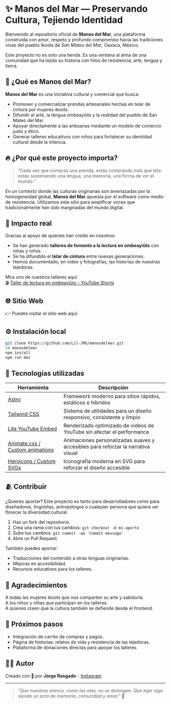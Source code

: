 
# ✨ Manos del Mar — Preservando Cultura, Tejiendo Identidad

Bienvenido al repositorio oficial de **Manos del Mar**, una plataforma construida con amor, respeto y profundo compromiso hacia las tradiciones vivas del pueblo Ikoots de *San Mateo del Mar*, Oaxaca, México.

Este proyecto no es solo una tienda. Es una ventana al alma de una comunidad que ha tejido su historia con hilos de resistencia, arte, lengua y tierra.

## 🧵 ¿Qué es Manos del Mar?

**Manos del Mar** es una iniciativa cultural y comercial que busca:

- Promover y comercializar prendas artesanales hechas en telar de cintura por mujeres ikoots.
- Difundir el arte, la lengua ombeayiüts y la realidad del pueblo de San Mateo del Mar.
- Apoyar directamente a las artesanas mediante un modelo de comercio justo y ético.
- Generar talleres educativos con niños para fortalecer su identidad cultural desde la infancia.


## 🔥 ¿Por qué este proyecto importa?

> “Cada vez que compras una prenda, estás comprando más que tela: estás sosteniendo una lengua, una memoria, una forma de ver el mundo.”

En un contexto donde las culturas originarias son amenazadas por la homogeneidad global, **Manos del Mar** apuesta por el software como medio de resistencia. Utilizamos este sitio para amplificar voces que tradicionalmente han sido marginadas del mundo digital.

## 📸 Impacto real

Gracias al apoyo de quienes han creído en nosotros:

- Se han generado **talleres de fomento a la lectura en ombeayiüts** con niñas y niños.
- Se ha difundido el **telar de cintura** entre nuevas generaciones.
- Hemos documentado, en video y fotografías, las historias de nuestras tejedoras.

Mira uno de nuestros talleres aquí:  
🎬 [Taller de lectura en ombeayiüts – YouTube Shorts](https://www.youtube.com/shorts/SIaZAcYxbKA)

## 🌐 Sitio Web
👉 Puedes visitar el sitio web aquí: []()

## ⚙️ Instalación local

```bash
git clone https://github.com/Lil-JRG/manosdelmar.git
cd manosdelmar
npm install
npm run dev
```

## 🧩 Tecnologías utilizadas


| Herramienta | Descripción |
|------------|-------------|
| [Astro](https://astro.build/) | Framework moderno para sitios rápidos, estáticos e híbridos |
| [Tailwind CSS](https://tailwindcss.com/) | Sistema de utilidades para un diseño responsivo, consistente y limpio |
| [Lite YouTube Embed](https://github.com/paulirish/lite-youtube-embed) | Renderizado optimizado de videos de YouTube sin afectar el performance |
| [Animate.css / Custom animations](https://animate.style/) | Animaciones personalizadas suaves y accesibles para reforzar la narrativa visual |
| [Heroicons / Custom SVGs](https://heroicons.com/) | Iconografía moderna en SVG para reforzar el diseño accesible |


## 🫂 Contribuir

¿Quieres aportar? Este proyecto es tanto para desarrolladores como para diseñadores, lingüistas, antropólogos o cualquier persona que quiera ver florecer la diversidad cultural.

1. Haz un fork del repositorio.
2. Crea una rama con tus cambios: `git checkout -b mi-aporte`
3. Sube tus cambios: `git commit -am 'Commit message'`
4. Abre un Pull Request.

También puedes aportar:

- Traducciones del contenido a otras lenguas originarias.
- Mejoras en accesibilidad.
- Recursos educativos para los talleres.

## 💖 Agradecimientos

A todas las mujeres ikoots que nos comparten su arte y sabiduría.  
A los niños y niñas que participan en los talleres.  
A quienes creen que la cultura también se defiende desde el frontend.

## 🧭 Próximos pasos

- Integración de carrito de compras y pagos.
- Página de historias: relatos de vida y resistencia de las tejedoras.
- Plataforma de donaciones directas para apoyar los talleres.

## 🧙‍♂️ Autor

Creado con 💖 por **Jorge Rasgado** - [Instagram](https://www.instagram.com/jrgmrc.hr)

---

> _"Que nuestras manos, como las olas, no se detengan. Que tejer siga siendo un acto de memoria, comunidad y amor."_ 🌊
